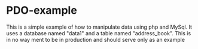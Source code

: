 # PDO-example
This is a simple example of how to manipulate data using php and MySql.
It uses a database named "data1" and a table named "address_book".
This is in no way ment to be in production and should serve only as an example
